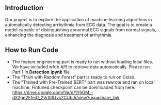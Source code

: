 ## Introduction
Our project is to explore the application of machine learning algorithms in automatically detecting arrhythmia from ECG data. The goal is to create a model capable of distinguishing abnormal ECG signals from normal signals, enhancing the diagnosis and treatment of arrhythmia.

## How to Run Code
- The feature engineering part is ready to run without loading local files. We have included wfdb API to retrieve data automatically. Please run Part 1 in **Detection.ipynb** file
- The ”Train with Random Forest” part is ready to run on Colab.
- The ”Trained with Pre-Trained BERT” part was rewrote and ran on local machine. Fintuned checkpoint can be downloaded from here: https://drive.google.com/file/d/1YhOM_-dX2ge2E1eiD_2Vr00Uvc2CUbJr/view?usp=share_link
